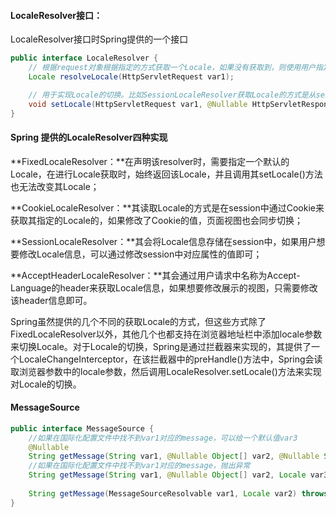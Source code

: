 #### LocaleResolver接口：

LocaleResolver接口时Spring提供的一个接口

```java
public interface LocaleResolver {
    // 根据request对象根据指定的方式获取一个Locale，如果没有获取到，则使用用户指定的默认的Locale
    Locale resolveLocale(HttpServletRequest var1);

    // 用于实现Locale的切换。比如SessionLocaleResolver获取Locale的方式是从session中读取，但如果用户想要切换其展示的样式(由英文切换为中文)，那么这里的setLocale()方法就提供了这样一种可能
    void setLocale(HttpServletRequest var1, @Nullable HttpServletResponse var2, @Nullable Locale var3);
}
```

#### Spring 提供的LocaleResolver四种实现

**FixedLocaleResolver：**在声明该resolver时，需要指定一个默认的Locale，在进行Locale获取时，始终返回该Locale，并且调用其setLocale()方法也无法改变其Locale；

**CookieLocaleResolver：**其读取Locale的方式是在session中通过Cookie来获取其指定的Locale的，如果修改了Cookie的值，页面视图也会同步切换；

**SessionLocaleResolver：**其会将Locale信息存储在session中，如果用户想要修改Locale信息，可以通过修改session中对应属性的值即可；

**AcceptHeaderLocaleResolver：**其会通过用户请求中名称为Accept-Language的header来获取Locale信息，如果想要修改展示的视图，只需要修改该header信息即可。

Spring虽然提供的几个不同的获取Locale的方式，但这些方式除了FixedLocaleResolver以外，其他几个也都支持在浏览器地址栏中添加locale参数来切换Locale。对于Locale的切换，Spring是通过拦截器来实现的，其提供了一个LocaleChangeInterceptor，在该拦截器中的preHandle()方法中，Spring会读取浏览器参数中的locale参数，然后调用LocaleResolver.setLocale()方法来实现对Locale的切换。

#### MessageSource

```java
public interface MessageSource {
    //如果在国际化配置文件中找不到var1对应的message，可以给一个默认值var3
    @Nullable
    String getMessage(String var1, @Nullable Object[] var2, @Nullable String var3, Locale var4);
	//如果在国际化配置文件中找不到var1对应的message，抛出异常
    String getMessage(String var1, @Nullable Object[] var2, Locale var3) throws NoSuchMessageException;
	
    String getMessage(MessageSourceResolvable var1, Locale var2) throws NoSuchMessageException;
}
```

